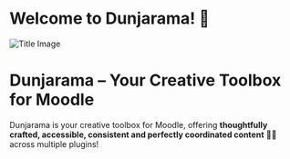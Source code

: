 # Welcome to Dunjarama! 🎉

![Title Image](https://assets.codepen.io/7398902/readme.png)

# Dunjarama – Your Creative Toolbox for Moodle

Dunjarama is your creative toolbox for Moodle, offering **thoughtfully crafted, accessible, consistent and perfectly coordinated content** 💖🎨  across multiple plugins!


